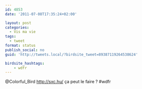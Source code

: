 ```yaml
---
id: 4853
date: '2011-07-08T17:35:24+02:00'

layout: post
categories:
  - Vis ma vie
tags:
  - tweet
format: status
publish_social: no
guid: 'http://tweets.local/?birdsite_tweet=89387119264538624'

birdsite_hashtags:
    - wdfr
---
```


@Colorful\_Bird http://sxc.hu/ ça peut le faire ? #wdfr